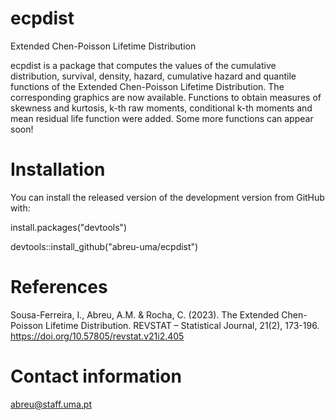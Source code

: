 
# ecpdist
Extended Chen-Poisson Lifetime Distribution

ecpdist is a package that computes the values of the cumulative distribution, 
survival, density, hazard, cumulative hazard and quantile functions of the 
Extended Chen-Poisson Lifetime Distribution. The corresponding graphics are now
available. Functions to obtain measures of 
    skewness and kurtosis, k-th raw moments, conditional k-th moments and mean 
    residual life function were added. Some more functions can appear soon!

# Installation

You can install the released version of the development version from GitHub 
with:

install.packages("devtools")

devtools::install_github("abreu-uma/ecpdist")

# References

Sousa-Ferreira, I., Abreu, A.M. & Rocha, C. (2023). The Extended Chen-Poisson 
Lifetime Distribution. REVSTAT – Statistical Journal, 21(2), 173-196. 
https://doi.org/10.57805/revstat.v21i2.405

# Contact information

abreu@staff.uma.pt

